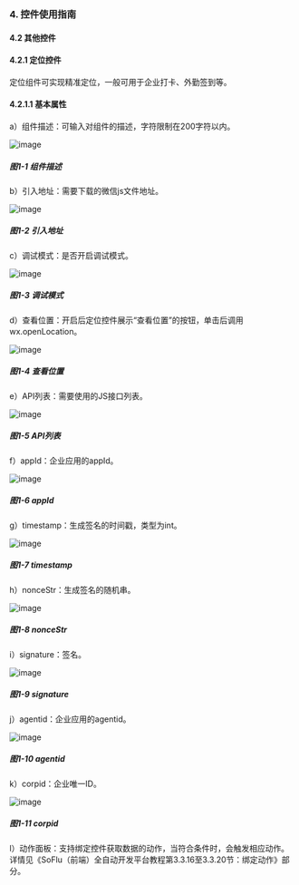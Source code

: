### 4. 控件使用指南

#### 4.2 其他控件

#### 4.2.1 定位控件

定位组件可实现精准定位，一般可用于企业打卡、外勤签到等。

#### 4.2.1.1 基本属性

a）组件描述：可输入对组件的描述，字符限制在200字符以内。

![image](https://user-images.githubusercontent.com/79617492/217763050-eacda5d3-9295-4986-95f0-7f8af692957f.png)

##### 图1-1 组件描述

b）引入地址：需要下载的微信js文件地址。

![image](https://user-images.githubusercontent.com/79617492/217763075-a3b58126-f4e4-46c1-aad1-53e9933ffddc.png)

##### 图1-2 引入地址

c）调试模式：是否开启调试模式。

![image](https://user-images.githubusercontent.com/79617492/217763122-390453ce-584e-4c60-9cca-559573a9583b.png)

##### 图1-3 调试模式

d）查看位置：开启后定位控件展示“查看位置”的按钮，单击后调用wx.openLocation。

![image](https://user-images.githubusercontent.com/79617492/217763151-4791518d-f655-4076-8a1a-7e799ffd4e42.png)

##### 图1-4 查看位置

e）API列表：需要使用的JS接口列表。

![image](https://user-images.githubusercontent.com/79617492/217763190-0be82575-b0dd-4455-830f-b10afebbffbf.png)

##### 图1-5 API列表

f）appId：企业应用的appId。

![image](https://user-images.githubusercontent.com/79617492/217763231-78eaeb1e-a2b6-47f6-9803-2ef0874105e1.png)

##### 图1-6 appId

g）timestamp：生成签名的时间戳，类型为int。

![image](https://user-images.githubusercontent.com/79617492/217763255-d6cadc2c-dd1d-4b33-8cf8-d5993a4ea75f.png)

##### 图1-7 timestamp

h）nonceStr：生成签名的随机串。

![image](https://user-images.githubusercontent.com/79617492/217763284-3608a814-7507-4276-8758-88c325859f97.png)

##### 图1-8 nonceStr

i）signature：签名。

![image](https://user-images.githubusercontent.com/79617492/217763316-f2e6c551-865a-4589-b6fc-72c1f292f74e.png)

##### 图1-9 signature

j）agentid：企业应用的agentid。

![image](https://user-images.githubusercontent.com/79617492/217763338-08b9ccb0-8908-44ce-893a-e6197e7f02c5.png)

##### 图1-10 agentid

k）corpid：企业唯一ID。

![image](https://user-images.githubusercontent.com/79617492/217763357-962b2ba9-1e02-4686-8773-0b90ddc2714f.png)

##### 图1-11 corpid

l）动作面板：支持绑定控件获取数据的动作，当符合条件时，会触发相应动作。详情见《SoFlu（前端）全自动开发平台教程第3.3.16至3.3.20节：绑定动作》部分。
